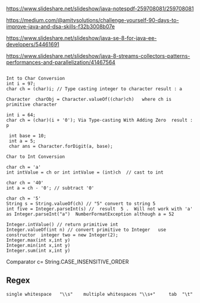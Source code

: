 https://www.slideshare.net/slideshow/java-notespdf-259708081/259708081

https://medium.com/@amitvsolutions/challenge-yourself-90-days-to-improve-java-and-dsa-skills-f32b3008b07e

https://www.slideshare.net/slideshow/java-se-8-for-java-ee-developers/54461691


https://www.slideshare.net/slideshow/java-8-streams-collectors-patterns-performances-and-parallelization/41467564

```

Int to Char Conversion
int i = 97; 
char ch = (char)i; // Type casting integer to character result : a

Character  charObj = Character.valueOf((char)ch)   where ch is primitive character 

int i = 64;
char ch = (char)(i + '0'); Via Type-casting With Adding Zero  result : p
 
 int base = 10;
 int a = 5;
 char ans = Character.forDigit(a, base);

Char to Int Conversion

char ch = 'a'
int intValue = ch or int intValue = (int)ch  // cast to int 

char ch = '40'
int a = ch - '0'; // subtract '0'

char ch = '5'
String s = String.valueOf(ch) // "5" convert to string 5
int five = Integer.parseInt(s) //  result  5 .  Will not work with 'a' as Integer.parseInt("a")  NumberFormatException although a = 52

Integer.intValue() // return primitive int
Integer.valueOf(int n) // convert primitive to Integer   use constructor  integer two = new Integer(2);
Integer.max(int x,int y)
Integer.min(int x,int y)
Integer.sum(int x,int y)
```

Comparator c= String.CASE_INSENSITIVE_ORDER

##  Regex 
```
single whitespace   "\\s"    multiple whitespaces "\\s+"     tab  "\t"
```
